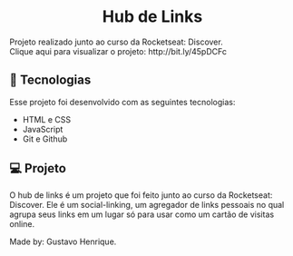 <h1 align="center"> Hub de Links </h1>

<p> Projeto realizado junto ao curso da Rocketseat: Discover.<br/>
Clique aqui para visualizar o projeto: http://bit.ly/45pDCFc

## 🚀 Tecnologias

Esse projeto foi desenvolvido com as seguintes tecnologias:

- HTML e CSS
- JavaScript
- Git e Github

## 💻 Projeto

O hub de links é um projeto que foi feito junto ao curso da Rocketseat: Discover. Ele é um social-linking, um agregador de links pessoais no qual agrupa seus links em um lugar só para usar como um cartão de visitas online.

Made by: Gustavo Henrique.
